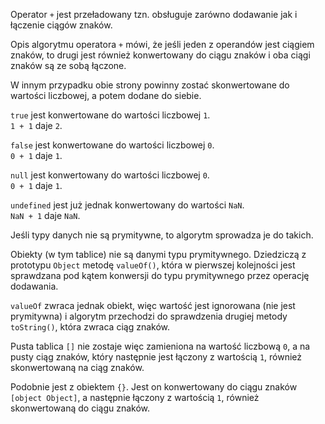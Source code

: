 Operator `+` jest przeładowany tzn. obsługuje zarówno dodawanie jak i łączenie ciągów znaków.

Opis algorytmu operatora `+` mówi, że jeśli jeden z operandów jest ciągiem znaków, to drugi jest również konwertowany do ciągu znaków i oba ciągi znaków są ze sobą łączone.

W innym przypadku obie strony powinny zostać skonwertowane do wartości liczbowej, a potem dodane do siebie.

`true` jest konwertowane do wartości liczbowej `1`.\
`1 + 1` daje `2`.

`false` jest konwertowane do wartości liczbowej `0`.\
`0 + 1` daje `1`.

`null` jest konwertowany do wartości liczbowej `0`.\
`0 + 1` daje `1`.

`undefined` jest już jednak konwertowany do wartości `NaN`.\
`NaN + 1` daje `NaN`.

Jeśli typy danych nie są prymitywne, to algorytm sprowadza je do takich.

Obiekty (w tym tablice) nie są danymi typu prymitywnego. Dziedziczą z prototypu `Object` metodę `valueOf()`, która w pierwszej kolejności jest sprawdzana pod kątem konwersji do typu prymitywnego przez operację dodawania.

`valueOf` zwraca jednak obiekt, więc wartość jest ignorowana (nie jest prymitywna) i algorytm przechodzi do sprawdzenia drugiej metody `toString()`, która zwraca ciąg znaków.

Pusta tablica `[]` nie zostaje więc zamieniona na wartość liczbową `0`, a na pusty ciąg znaków, który następnie jest łączony z wartością `1`, również skonwertowaną na ciąg znaków.

Podobnie jest z obiektem `{}`. Jest on konwertowany do ciągu znaków `[object Object]`, a następnie łączony z wartością `1`, również skonwertowaną do ciągu znaków.
